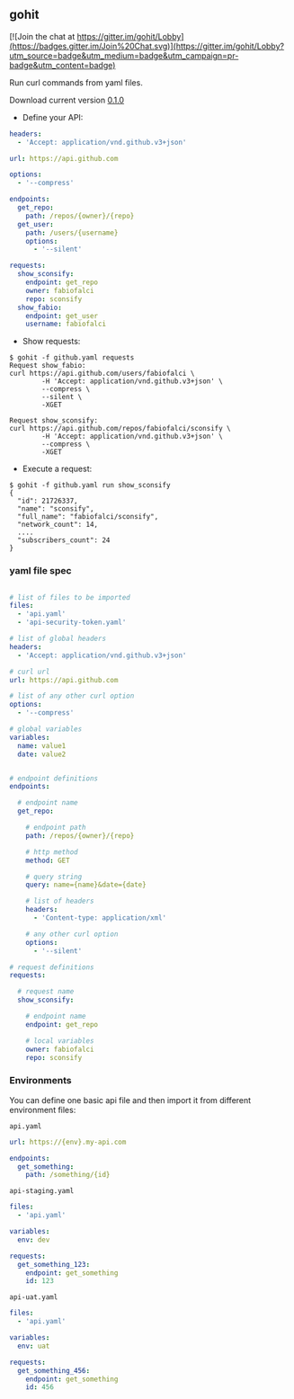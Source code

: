 gohit
-----

[![Join the chat at https://gitter.im/gohit/Lobby](https://badges.gitter.im/Join%20Chat.svg)](https://gitter.im/gohit/Lobby?utm_source=badge&utm_medium=badge&utm_campaign=pr-badge&utm_content=badge)

Run curl commands from yaml files.

Download current version [0.1.0](https://github.com/fabiofalci/gohit/releases)

* Define your API:

```yaml
headers:
  - 'Accept: application/vnd.github.v3+json'

url: https://api.github.com

options:
  - '--compress'

endpoints:
  get_repo:
    path: /repos/{owner}/{repo}
  get_user:
    path: /users/{username}
    options:
      - '--silent'

requests:
  show_sconsify:
    endpoint: get_repo
    owner: fabiofalci
    repo: sconsify
  show_fabio:
    endpoint: get_user
    username: fabiofalci
```

* Show requests:

```
$ gohit -f github.yaml requests
Request show_fabio:
curl https://api.github.com/users/fabiofalci \
        -H 'Accept: application/vnd.github.v3+json' \
        --compress \
        --silent \
        -XGET

Request show_sconsify:
curl https://api.github.com/repos/fabiofalci/sconsify \
        -H 'Accept: application/vnd.github.v3+json' \
        --compress \
        -XGET

```

* Execute a request:

```
$ gohit -f github.yaml run show_sconsify
{
  "id": 21726337,
  "name": "sconsify",
  "full_name": "fabiofalci/sconsify",
  "network_count": 14,
  ....
  "subscribers_count": 24
}
```

### yaml file spec

```yaml

# list of files to be imported
files:
  - 'api.yaml'
  - 'api-security-token.yaml'

# list of global headers
headers:
  - 'Accept: application/vnd.github.v3+json'

# curl url
url: https://api.github.com

# list of any other curl option
options:
  - '--compress'

# global variables
variables:
  name: value1
  date: value2


# endpoint definitions
endpoints:

  # endpoint name
  get_repo:

    # endpoint path
    path: /repos/{owner}/{repo}

    # http method
    method: GET

    # query string
    query: name={name}&date={date}

    # list of headers
    headers:
      - 'Content-type: application/xml'

    # any other curl option
    options:
      - '--silent'

# request definitions
requests:

  # request name
  show_sconsify:

    # endpoint name
    endpoint: get_repo

    # local variables
    owner: fabiofalci
    repo: sconsify
```

### Environments

You can define one basic api file and then import it from different environment files:

`api.yaml`

```yaml
url: https://{env}.my-api.com

endpoints:
  get_something:
    path: /something/{id}
```


`api-staging.yaml`

```yaml
files:
  - 'api.yaml'

variables:
  env: dev

requests:
  get_something_123:
    endpoint: get_something
    id: 123
```

`api-uat.yaml`

```yaml
files:
  - 'api.yaml'

variables:
  env: uat

requests:
  get_something_456:
    endpoint: get_something
    id: 456
```
